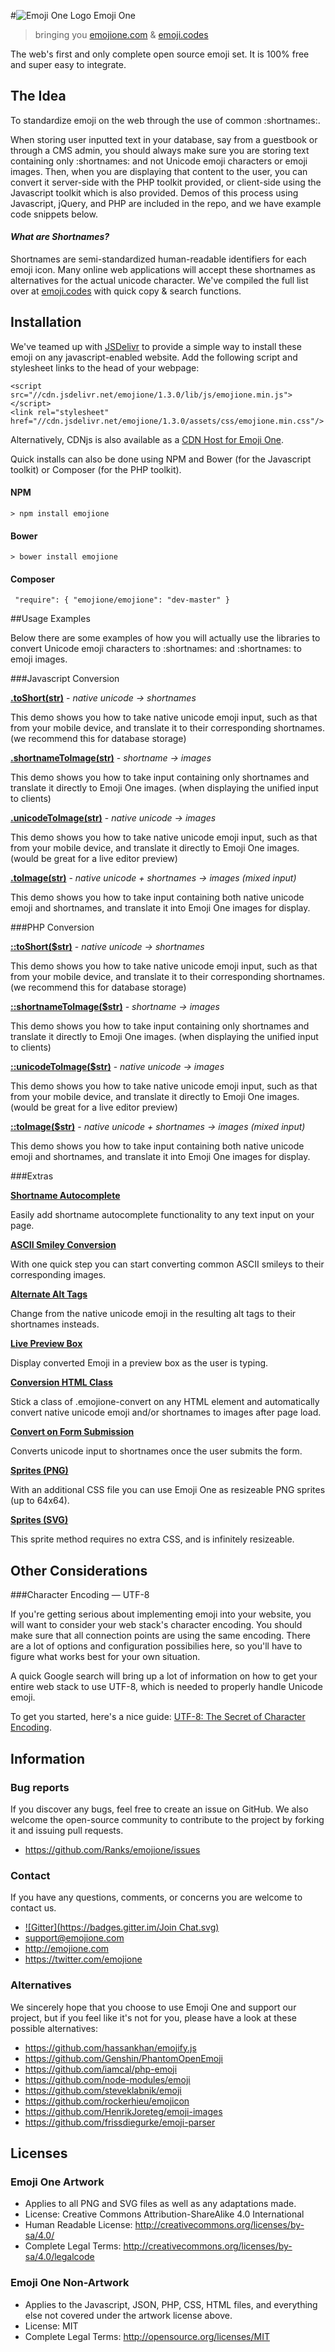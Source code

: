#![Emoji One Logo](http://git.emojione.com/assets/png/1F40C.png) Emoji One
> bringing you [emojione.com](http://emojione.com/) & [emoji.codes](http://emoji.codes/)

The web's first and only complete open source emoji set. It is 100% free and super easy to integrate.



## The Idea

To standardize emoji on the web through the use of common :shortnames:. 

When storing user inputted text in your database, say from a guestbook or through a CMS admin, you should always make sure you are storing text containing only :shortnames: and not Unicode emoji characters or emoji images. Then, when you are displaying that content to the user, you can convert it server-side with the PHP toolkit provided, or client-side using the Javascript toolkit which is also provided. Demos of this process using Javascript, jQuery, and PHP are included in the repo, and we have example code snippets below.


#### _What are Shortnames?_
 
 Shortnames are semi-standardized human-readable identifiers for each emoji icon. Many online web applications will accept these shortnames as alternatives for the actual unicode character. We've compiled the full list over at [emoji.codes](http://emoji.codes/) with quick copy & search functions.




## Installation

We've teamed up with [JSDelivr](http://jsdelivr.com) to provide a simple way to install these emoji on any javascript-enabled website. Add the following script and stylesheet links to the head of your webpage:

```
<script src="//cdn.jsdelivr.net/emojione/1.3.0/lib/js/emojione.min.js"></script>
<link rel="stylesheet" href="//cdn.jsdelivr.net/emojione/1.3.0/assets/css/emojione.min.css"/>
```

Alternatively, CDNjs is also available as a [CDN Host for Emoji One](https://cdnjs.com/libraries/emojione).

Quick installs can also be done using NPM and Bower (for the Javascript toolkit) or Composer (for the PHP toolkit).

#### NPM
```
> npm install emojione
```

#### Bower
```
> bower install emojione
```


#### Composer
```
 "require": { "emojione/emojione": "dev-master" }
```


##Usage Examples

Below there are some examples of how you will actually use the libraries to convert Unicode emoji characters to :shortnames: and :shortnames: to emoji images.


###Javascript Conversion


**[.toShort\(str\)](http://git.emojione.com/demos/jstoshort.html)** - _native unicode -> shortnames_ 

This demo shows you how to take native unicode emoji input, such as that from your mobile device, and translate it to their corresponding shortnames. (we recommend this for database storage)

**[.shortnameToImage\(str\)](http://git.emojione.com/demos/jsshortnametoimage.html)** - _shortname -> images_

This demo shows you how to take input containing only shortnames and translate it directly to Emoji One images. (when displaying the unified input to clients)

**[.unicodeToImage\(str\)](http://git.emojione.com/demos/jsunicodetoimage.html)** - _native unicode -> images_

This demo shows you how to take native unicode emoji input, such as that from your mobile device, and translate it directly to Emoji One images. (would be great for a live editor preview)


**[.toImage\(str\)](http://git.emojione.com/demos/jstoimage.html)** - _native unicode + shortnames -> images (mixed input)_

This demo shows you how to take input containing both native unicode emoji and shortnames, and translate it into Emoji One images for display.


###PHP Conversion

**[::toShort\($str\)](http://git.emojione.com/demos/phptoshort.php)** - _native unicode -> shortnames_

This demo shows you how to take native unicode emoji input, such as that from your mobile device, and translate it to their corresponding shortnames. (we recommend this for database storage)

**[::shortnameToImage\($str\)](http://git.emojione.com/demos/phpshortnametoimage.php)** - _shortname -> images_

This demo shows you how to take input containing only shortnames and translate it directly to Emoji One images. (when displaying the unified input to clients)

**[::unicodeToImage\($str\)](http://git.emojione.com/demos/phpunicodetoimage.php)** - _native unicode -> images_

This demo shows you how to take native unicode emoji input, such as that from your mobile device, and translate it directly to Emoji One images. (would be great for a live editor preview)

**[::toImage\($str\)](http://git.emojione.com/demos/phptoimage.php)** - _native unicode + shortnames -> images (mixed input)_

This demo shows you how to take input containing both native unicode emoji and shortnames, and translate it into Emoji One images for display.

###Extras

**[Shortname Autocomplete](http://git.emojione.com/demos/autocomplete.html)**

Easily add shortname autocomplete functionality to any text input on your page.

**[ASCII Smiley Conversion](http://git.emojione.com/demos/ascii-smileys.html)**

With one quick step you can start converting common ASCII smileys to their corresponding images.

**[Alternate Alt Tags](http://git.emojione.com/demos/alternate-alt-tags.html)**

Change from the native unicode emoji in the resulting alt tags to their shortnames insteads.

**[Live Preview Box](http://git.emojione.com/demos/live-preview.html)**

Display converted Emoji in a preview box as the user is typing.

**[Conversion HTML Class](http://git.emojione.com/demos/class-convert.html)**

Stick a class of .emojione-convert on any HTML element and automatically convert native unicode emoji and/or shortnames to images after page load.

**[Convert on Form Submission](http://git.emojione.com/demos/convert-on-submit.html)**

Converts unicode input to shortnames once the user submits the form.

**[Sprites (PNG)](http://git.emojione.com/demos/sprites-png.html)**

With an additional CSS file you can use Emoji One as resizeable PNG sprites (up to 64x64).

**[Sprites (SVG)](http://git.emojione.com/demos/sprites-svg.html)**

This sprite method requires no extra CSS, and is infinitely resizeable.


## Other Considerations
###Character Encoding &mdash; UTF-8

If you're getting serious about implementing emoji into your website, you will want to consider your web stack's character encoding. You should make sure that all connection points are using the same encoding. There are a lot of options and configuration possibilies here, so you'll have to figure what works best for your own situation. 

A quick Google search will bring up a lot of information on how to get your entire web stack to use UTF-8, which is needed to properly handle Unicode emoji. 

To get you started, here's a nice guide: [UTF-8: The Secret of Character Encoding](http://htmlpurifier.org/docs/enduser-utf8.html).

## Information

### Bug reports

If you discover any bugs, feel free to create an issue on GitHub. We also welcome the open-source community to contribute to the project by forking it and issuing pull requests.

 *  https://github.com/Ranks/emojione/issues


### Contact

If you have any questions, comments, or concerns you are welcome to contact us.

*  [![Gitter](https://badges.gitter.im/Join Chat.svg)](https://gitter.im/Ranks/emojione?utm_source=badge&utm_medium=badge&utm_campaign=pr-badge)
* [support@emojione.com](mailto:support@emojione.com)
* http://emojione.com
* https://twitter.com/emojione


### Alternatives
We sincerely hope that you choose to use Emoji One and support our project, but if you feel like it's not for you, please have a look at these possible alternatives:

* https://github.com/hassankhan/emojify.js
* https://github.com/Genshin/PhantomOpenEmoji
* https://github.com/iamcal/php-emoji
* https://github.com/node-modules/emoji
* https://github.com/steveklabnik/emoji
* https://github.com/rockerhieu/emojicon
* https://github.com/HenrikJoreteg/emoji-images
* https://github.com/frissdiegurke/emoji-parser

## Licenses

### Emoji One Artwork

*  Applies to all PNG and SVG files as well as any adaptations made.
*  License: Creative Commons Attribution-ShareAlike 4.0 International
*  Human Readable License: http://creativecommons.org/licenses/by-sa/4.0/
*  Complete Legal Terms: http://creativecommons.org/licenses/by-sa/4.0/legalcode


### Emoji One Non-Artwork

*  Applies to the Javascript, JSON, PHP, CSS, HTML files, and everything else not covered under the artwork license above.
*  License: MIT
*  Complete Legal Terms: http://opensource.org/licenses/MIT
